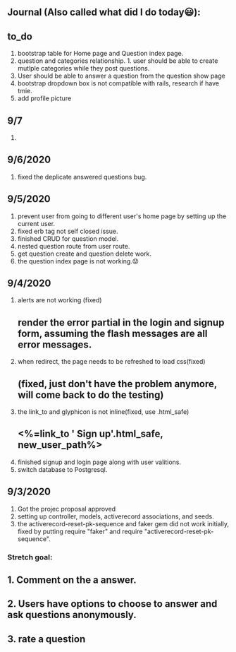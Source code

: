## Journal (Also called what did I do today😃):

## to_do
1. bootstrap table for Home page and Question index page.
2. question and categories relationship.
        1. user should be able to create mutlple categories while they post questions.
3. User should be able to answer a question from the question show page
4. bootstrap dropdown box is not compatible with rails, research if have tmie.
5. add profile picture
## 9/7
1. 

## 9/6/2020
1. fixed the deplicate answered questions bug.

## 9/5/2020
1. prevent user from going to different user's home page by setting up the current user.
2. fixed erb tag not self closed issue.
3. finished CRUD for question model.
4. nested question route from user route.
5. get question create and question delete work.
6. the question index page is not working.😟

## 9/4/2020
1. alerts are not working (fixed)
    ## render the error partial in the login and signup form, assuming the flash messages are all error messages.
2. when redirect, the page needs to be refreshed to load css(fixed)
    ## (fixed, just don't have the problem anymore, will come back to do the testing)
3. the link_to and glyphicon is not inline(fixed, use .html_safe)
    ## <%=link_to '<i class="glyphicon glyphicon-user"></i> Sign up'.html_safe, new_user_path%>
4. finished signup and login page along with user valitions.
5. switch database to Postgresql.

## 9/3/2020
1. Got the projec proposal approved
2. setting up controller, models, activerecord associations, and seeds.
3. the activerecord-reset-pk-sequence and faker gem did not work initially, fixed by putting require "faker" and require "activerecord-reset-pk-sequence".

### Stretch goal:
## 1. Comment on the a answer.
## 2. Users have options to choose to answer and ask questions anonymously.
## 3. rate a question